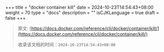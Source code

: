 +++
title = "docker container kill"
date = 2024-10-23T14:54:43+08:00
weight = 70
type = "docs"
description = ""
isCJKLanguage = true
draft = false
+++

> 原文: [https://docs.docker.com/reference/cli/docker/container/kill/](https://docs.docker.com/reference/cli/docker/container/kill/)
>
> 收录该文档的时间：`2024-10-23T14:54:43+08:00`
